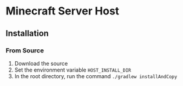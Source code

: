 # Minecraft Server Host

## Installation

### From Source

1. Download the source
2. Set the environment variable `HOST_INSTALL_DIR`
3. In the root directory, run the command `./gradlew installAndCopy`

<!---
## Remote API

The host is equipped with a remote API on port 8080.
The API makes use of Minecraft's packet encoding (see [wiki.vg][1]), though the packets themselves are different.

### Serverbound

#### Full Request

Packet ID: 0x00

No fields

Response:

* One General Response packet
* A number of Server Response packets equal to the number of servers defined in the GR packet.

#### General Request

Packet ID: 0x01

No fields

Response:

* One General Response packet

#### Server Request

Packet ID: 0x02

| Field Name | Field Type | Notes |
|------------|------------|-------|
| Server ID  | VarInt     |       |

Response:

* If server ID is valid, one Server Response packet
* If server ID is not valid, one Error packet

### Clientbound

#### Error

Packet ID: 0x00

| Field Name | Field Type |
|------------|------------|
| Reason     | String     |

#### General Response

Packet ID: 0x01

| Field Name   | Field Type | Notes                 |
|--------------|------------|-----------------------|
| Start Port   | VarInt     | The port of server 0  |
| Server Count | VarInt     | The number of servers |

#### Server Response

Packet ID: 0x02

| Field Name       | Field Type | Notes                    |
|------------------|------------|--------------------------|
| Server Name      | String     |                          |
| Server Directory | String     |                          |
| Combined State   | Byte       | Of the form `0b00UUUESS` |
| Timeout Duration | VarLong    |                          |

`UUU` is the timeout unit:

0b000: Milliseconds

0b001: Seconds

0b010: Minutes

0b011: Hours

0b100: Days

`E` is whether the timeout is enabled

`SS` is the server's state

0b00: Stopped

0b01: Started

0b10: Stopping

0b11: Errored

[1]: https://wiki.vg/Protocol "Minecraft's Protocol"
--->